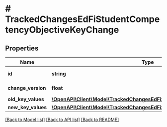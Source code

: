 # # TrackedChangesEdFiStudentCompetencyObjectiveKeyChange

## Properties

Name | Type | Description | Notes
------------ | ------------- | ------------- | -------------
**id** | **string** | Resource identifier | [optional]
**change_version** | **float** | Change version | [optional]
**old_key_values** | [**\OpenAPI\Client\Model\TrackedChangesEdFiStudentCompetencyObjectiveKey**](TrackedChangesEdFiStudentCompetencyObjectiveKey.md) |  | [optional]
**new_key_values** | [**\OpenAPI\Client\Model\TrackedChangesEdFiStudentCompetencyObjectiveKey**](TrackedChangesEdFiStudentCompetencyObjectiveKey.md) |  | [optional]

[[Back to Model list]](../../README.md#models) [[Back to API list]](../../README.md#endpoints) [[Back to README]](../../README.md)
